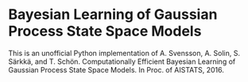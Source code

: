 # Bayesian Learning of Gaussian Process State Space Models

This is an unofficial Python implementation of A. Svensson, A. Solin, S. Särkkä, and T. Schön. Computationally Efficient Bayesian Learning of Gaussian Process State Space Models. In Proc. of AISTATS, 2016.
